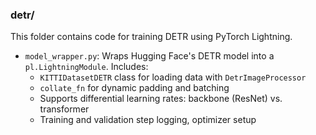 ### detr/

This folder contains code for training DETR using PyTorch Lightning.

- `model_wrapper.py`: Wraps Hugging Face's DETR model into a `pl.LightningModule`. Includes:
  - `KITTIDatasetDETR` class for loading data with `DetrImageProcessor`
  - `collate_fn` for dynamic padding and batching
  - Supports differential learning rates: backbone (ResNet) vs. transformer
  - Training and validation step logging, optimizer setup

